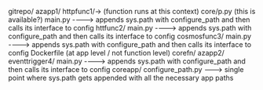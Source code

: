 gitrepo/
    azapp1/
        httpfunc1/-> (function runs at this context)
            core/p.py  (this is available?)
            main.py  ----> appends sys.path with configure_path and then calls its interface to config 
        httfunc2/
            main.py ----> appends sys.path with configure_path and then calls its interface to config
        cosmosfunc3/
            main.py ----> appends sys.path with configure_path and then calls its interface to config
        Dockerfile (at app level / not function level)
        corefn/
    azapp2/
        eventtrigger4/
            main.py ----> appends sys.path with configure_path and then calls its interface to config
    coreapp/
    configure_path.py ---> single point where sys.path gets appended with all the necessary app paths 